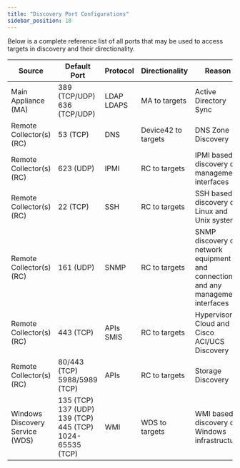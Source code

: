 ```yaml
---
title: "Discovery Port Configurations"
sidebar_position: 18
---
```


Below is a complete reference list of all ports that may be used to access targets in discovery and their directionality.

| Source                        | Default Port       | Protocol  | Directionality | Reason                                     |
|-------------------------------|--------------------|-----------|----------------|---------------------------------------------|
| Main Appliance (MA)           | 389 (TCP/UDP)<br/>636 (TCP/UDP)      | LDAP<br/>LDAPS      | MA to targets  | Active Directory Sync                      |
| Remote Collector(s) (RC)      | 53 (TCP)           | DNS       | Device42 to targets | DNS Zone Discovery                 |
| Remote Collector(s) (RC)      | 623 (UDP)          | IPMI      | RC to targets  | IPMI based discovery of management interfaces |
| Remote Collector(s) (RC)      | 22 (TCP)           | SSH       | RC to targets  | SSH based discovery of Linux and Unix systems |
| Remote Collector(s) (RC)      | 161 (UDP)          | SNMP      | RC to targets  | SNMP discovery of network equipment and connections, and any management interfaces |
| Remote Collector(s) (RC)      | 443 (TCP)          | APIs<br/>SMIS      | RC to targets  | Hypervisor, Cloud and Cisco ACI/UCS Discovery |
| Remote Collector(s) (RC)      | 80/443 (TCP)<br/>5988/5989 (TCP)       | APIs      | RC to targets  | Storage Discovery                          |
| Windows Discovery Service (WDS)| 135 (TCP)<br/>137 (UDP)<br/>139 (TCP)<br/>445 (TCP)<br/>1024-65535 (TCP)          | WMI       | WDS to targets | WMI based discovery of Windows infrastructure |

